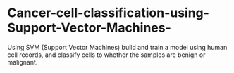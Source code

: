 # Cancer-cell-classification-using-Support-Vector-Machines-
Using SVM (Support Vector Machines) build and train a model using human cell records, and classify cells to whether the samples are benign or malignant.
